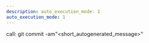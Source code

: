 ```yaml
---
description: auto_execution_mode: 1
auto_execution_mode: 1
---
```


call:
git commit -am"<short_autogenerated_message>"